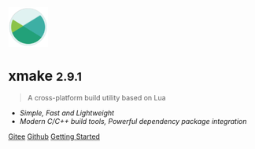 <img src="/assets/img/logo.svg" width="16%" />

# xmake <small>2.9.1</small>

> A cross-platform build utility based on Lua

- *Simple, Fast and Lightweight*
- *Modern C/C++ build tools, Powerful dependency package integration*

[Gitee](https://gitee.com/tboox/xmake/)
[Github](https://github.com/xmake-io/xmake/)
[Getting Started](/getting_started)

